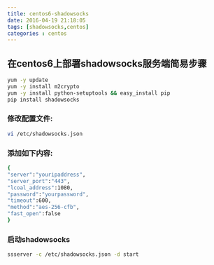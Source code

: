 ```yaml
---
title: centos6-shadowsocks
date: 2016-04-19 21:18:05
tags: [shadowsocks,centos]
categories : centos
---
```


## 在centos6上部署shadowsocks服务端简易步骤
``` bash
yum -y update
yum -y install m2crypto
yum -y install python-setuptools && easy_install pip
pip install shadowsocks
```
<!--more-->
### 修改配置文件:
``` bash
vi /etc/shadowsocks.json
```
### 添加如下内容:
``` bash
{
"server":"youripaddress",
"server_port":"443",
"lcoal_address":1080,
"password":"yourpassword",
"timeout":600,
"method":"aes-256-cfb",
"fast_open":false
}
```

### 启动shadowsocks
``` bash
ssserver -c /etc/shadowsocks.json -d start
```
